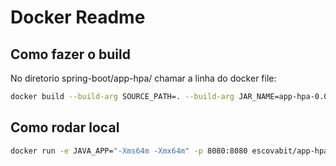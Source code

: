 # Docker Readme

## Como fazer o build

No diretorio spring-boot/app-hpa/ chamar a linha do docker file:

```bash
docker build --build-arg SOURCE_PATH=. --build-arg JAR_NAME=app-hpa-0.0.1-SNAPSHOT.jar -t escovabit/app-hpa:latest -f ../../docker/Dockerfile .
```

## Como rodar local

```bash
docker run -e JAVA_APP="-Xms64m -Xmx64m" -p 8080:8080 escovabit/app-hpa:latest
```
